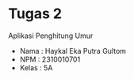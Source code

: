 
# Tugas 2
Aplikasi Penghitung Umur
- Nama : Haykal Eka Putra Gultom
- NPM : 2310010701
- Kelas : 5A

